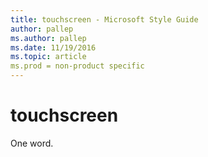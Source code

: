 ```yaml
---
title: touchscreen - Microsoft Style Guide
author: pallep
ms.author: pallep
ms.date: 11/19/2016
ms.topic: article
ms.prod = non-product specific
---
```


# touchscreen

One word. 
